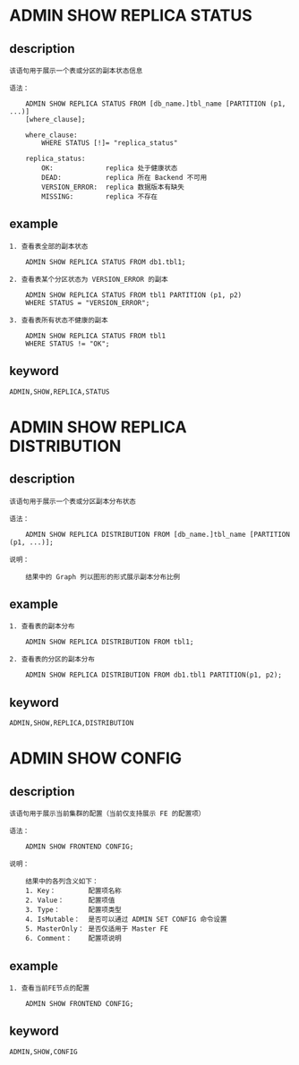 # ADMIN SHOW REPLICA STATUS
## description

    该语句用于展示一个表或分区的副本状态信息

    语法：

        ADMIN SHOW REPLICA STATUS FROM [db_name.]tbl_name [PARTITION (p1, ...)]
        [where_clause];

        where_clause:
            WHERE STATUS [!]= "replica_status"

        replica_status:
            OK:             replica 处于健康状态
            DEAD:           replica 所在 Backend 不可用
            VERSION_ERROR:  replica 数据版本有缺失
            MISSING:        replica 不存在

## example

    1. 查看表全部的副本状态

        ADMIN SHOW REPLICA STATUS FROM db1.tbl1;

    2. 查看表某个分区状态为 VERSION_ERROR 的副本

        ADMIN SHOW REPLICA STATUS FROM tbl1 PARTITION (p1, p2)
        WHERE STATUS = "VERSION_ERROR";
        
    3. 查看表所有状态不健康的副本

        ADMIN SHOW REPLICA STATUS FROM tbl1
        WHERE STATUS != "OK";
        
## keyword
    ADMIN,SHOW,REPLICA,STATUS

# ADMIN SHOW REPLICA DISTRIBUTION
## description

    该语句用于展示一个表或分区副本分布状态

    语法：

        ADMIN SHOW REPLICA DISTRIBUTION FROM [db_name.]tbl_name [PARTITION (p1, ...)];

    说明：

        结果中的 Graph 列以图形的形式展示副本分布比例
        
## example

    1. 查看表的副本分布

        ADMIN SHOW REPLICA DISTRIBUTION FROM tbl1;

    2. 查看表的分区的副本分布

        ADMIN SHOW REPLICA DISTRIBUTION FROM db1.tbl1 PARTITION(p1, p2);

## keyword
    ADMIN,SHOW,REPLICA,DISTRIBUTION

# ADMIN SHOW CONFIG
## description

    该语句用于展示当前集群的配置（当前仅支持展示 FE 的配置项）

    语法：

        ADMIN SHOW FRONTEND CONFIG;

    说明：

        结果中的各列含义如下：
        1. Key：        配置项名称
        2. Value：      配置项值
        3. Type：       配置项类型
        4. IsMutable：  是否可以通过 ADMIN SET CONFIG 命令设置
        5. MasterOnly： 是否仅适用于 Master FE
        6. Comment：    配置项说明
        
## example

    1. 查看当前FE节点的配置

        ADMIN SHOW FRONTEND CONFIG;

## keyword
    ADMIN,SHOW,CONFIG
